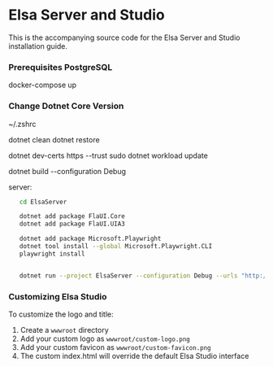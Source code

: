 # Elsa Server and Studio

This is the accompanying source code for the Elsa Server and Studio installation guide.



### Prerequisites PostgreSQL
docker-compose up


### Change Dotnet Core Version
~/.zshrc


dotnet clean
dotnet restore

dotnet dev-certs https --trust
sudo dotnet workload update

dotnet build --configuration Debug

server:
```bash
   cd ElsaServer

   dotnet add package FlaUI.Core
   dotnet add package FlaUI.UIA3

   dotnet add package Microsoft.Playwright
   dotnet tool install --global Microsoft.Playwright.CLI
   playwright install


   dotnet run --project ElsaServer --configuration Debug --urls "http://localhost:5001"

```

### Customizing Elsa Studio
To customize the logo and title:
1. Create a `wwwroot` directory
2. Add your custom logo as `wwwroot/custom-logo.png`
3. Add your custom favicon as `wwwroot/custom-favicon.png`
4. The custom index.html will override the default Elsa Studio interface
